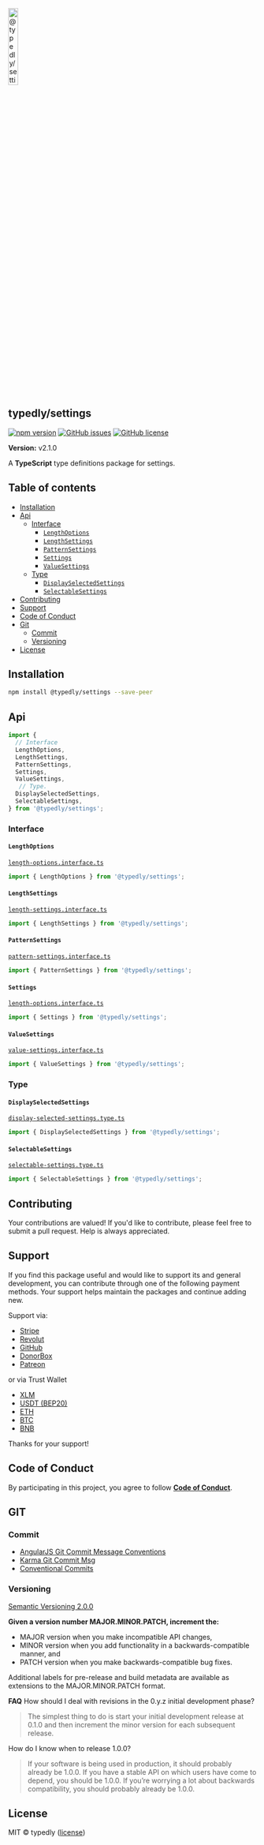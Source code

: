 
<a href="https://www.typescriptlang.org/">
  <img
    src="https://avatars.githubusercontent.com/u/189665258?s=400&u=712e292bae048947d1f7d2020d7d38875c40e63a&v=4"
    width="20%"
    title="@typedly/settings - A collection of TypeScript packages for precise, type-safe development."
  />
</a>

## typedly/settings

<!-- npm badge -->
[![npm version][typedly-npm-badge-svg]][typedly-npm-badge]
[![GitHub issues][typedly-badge-issues]][typedly-issues]
[![GitHub license][typedly-badge-license]][typedly-license]

**Version:** v2.1.0

A **TypeScript** type definitions package for settings.

## Table of contents

- [Installation](#installation)
- [Api](#api)
  - [Interface](#interface)
    - [`LengthOptions`](#lengthoptions)
    - [`LengthSettings`](#lengthsettings)
    - [`PatternSettings`](#patternsettings)
    - [`Settings`](#settings)
    - [`ValueSettings`](#valuesettings)
  - [Type](#type)
    - [`DisplaySelectedSettings`](#displayselectedsettings)
    - [`SelectableSettings`](#selectablesettings)
- [Contributing](#contributing)
- [Support](#support)
- [Code of Conduct](#code-of-conduct)
- [Git](#git)
  - [Commit](#commit)
  - [Versioning](#versioning)
- [License](#license)

## Installation

```bash
npm install @typedly/settings --save-peer
```

## Api

```typescript
import {
  // Interface
  LengthOptions,
  LengthSettings,
  PatternSettings,
  Settings,
  ValueSettings,
   // Type.
  DisplaySelectedSettings,
  SelectableSettings,
} from '@typedly/settings';
```

### Interface

#### `LengthOptions`

[`length-options.interface.ts`](https://github.com/typedly/settings/blob/main/src/interface/length-options.interface.ts)

```typescript
import { LengthOptions } from '@typedly/settings';
```

#### `LengthSettings`

[`length-settings.interface.ts`](https://github.com/typedly/settings/blob/main/src/interface/length-settings.interface.ts)

```typescript
import { LengthSettings } from '@typedly/settings';
```

#### `PatternSettings`

[`pattern-settings.interface.ts`](https://github.com/typedly/settings/blob/main/src/interface/pattern-settings.interface.ts)

```typescript
import { PatternSettings } from '@typedly/settings';
```

#### `Settings`

[`length-options.interface.ts`](https://github.com/typedly/settings/blob/main/src/interface/settings.interface.ts)

```typescript
import { Settings } from '@typedly/settings';
```

#### `ValueSettings`

[`value-settings.interface.ts`](https://github.com/typedly/settings/blob/main/src/interface/value-settings.interface.ts)

```typescript
import { ValueSettings } from '@typedly/settings';
```

### Type

#### `DisplaySelectedSettings`

[`display-selected-settings.type.ts`](https://github.com/typedly/settings/blob/main/src/type/display-selected-settings.type.ts)

```typescript
import { DisplaySelectedSettings } from '@typedly/settings';
```

#### `SelectableSettings`

[`selectable-settings.type.ts`](https://github.com/typedly/settings/blob/main/src/type/selectable-settings.type.ts)

```typescript
import { SelectableSettings } from '@typedly/settings';
```

## Contributing

Your contributions are valued! If you'd like to contribute, please feel free to submit a pull request. Help is always appreciated.

## Support

If you find this package useful and would like to support its and general development, you can contribute through one of the following payment methods. Your support helps maintain the packages and continue adding new.

Support via:

- [Stripe](https://donate.stripe.com/dR614hfDZcJE3wAcMM)
- [Revolut](https://checkout.revolut.com/pay/048b10a3-0e10-42c8-a917-e3e9cb4c8e29)
- [GitHub](https://github.com/sponsors/angular-package/sponsorships?sponsor=sciborrudnicki&tier_id=83618)
- [DonorBox](https://donorbox.org/become-a-sponsor-to-the-angular-package?default_interval=o)
- [Patreon](https://www.patreon.com/checkout/angularpackage?rid=0&fan_landing=true&view_as=public)

or via Trust Wallet

- [XLM](https://link.trustwallet.com/send?coin=148&address=GAFFFB7H3LG42O6JA63FJDRK4PP4JCNEOPHLGLLFH625X2KFYQ4UYVM4)
- [USDT (BEP20)](https://link.trustwallet.com/send?coin=20000714&address=0xA0c22A2bc7E37C1d5992dFDFFeD5E6f9298E1b94&token_id=0x55d398326f99059fF775485246999027B3197955)
- [ETH](https://link.trustwallet.com/send?coin=60&address=0xA0c22A2bc7E37C1d5992dFDFFeD5E6f9298E1b94)
- [BTC](https://link.trustwallet.com/send?coin=0&address=bc1qnf709336tfl57ta5mfkf4t9fndhx7agxvv9svn)
- [BNB](https://link.trustwallet.com/send?coin=20000714&address=0xA0c22A2bc7E37C1d5992dFDFFeD5E6f9298E1b94)

Thanks for your support!

## Code of Conduct

By participating in this project, you agree to follow **[Code of Conduct](https://www.contributor-covenant.org/version/2/1/code_of_conduct/)**.

## GIT

### Commit

- [AngularJS Git Commit Message Conventions][git-commit-angular]
- [Karma Git Commit Msg][git-commit-karma]
- [Conventional Commits][git-commit-conventional]

### Versioning

[Semantic Versioning 2.0.0][git-semver]

**Given a version number MAJOR.MINOR.PATCH, increment the:**

- MAJOR version when you make incompatible API changes,
- MINOR version when you add functionality in a backwards-compatible manner, and
- PATCH version when you make backwards-compatible bug fixes.

Additional labels for pre-release and build metadata are available as extensions to the MAJOR.MINOR.PATCH format.

**FAQ**
How should I deal with revisions in the 0.y.z initial development phase?

> The simplest thing to do is start your initial development release at 0.1.0 and then increment the minor version for each subsequent release.

How do I know when to release 1.0.0?

> If your software is being used in production, it should probably already be 1.0.0. If you have a stable API on which users have come to depend, you should be 1.0.0. If you’re worrying a lot about backwards compatibility, you should probably already be 1.0.0.

## License

MIT © typedly ([license][typedly-license])

<!-- This package: typedly  -->
  <!-- GitHub: badges -->
  [typedly-badge-issues]: https://img.shields.io/github/issues/typedly/settings
  [typedly-badge-forks]: https://img.shields.io/github/forks/typedly/settings
  [typedly-badge-stars]: https://img.shields.io/github/stars/typedly/settings
  [typedly-badge-license]: https://img.shields.io/github/license/typedly/settings
  <!-- GitHub: badges links -->
  [typedly-issues]: https://github.com/typedly/settings/issues
  [typedly-forks]: https://github.com/typedly/settings/network
  [typedly-license]: https://github.com/typedly/settings/blob/master/LICENSE
  [typedly-stars]: https://github.com/typedly/settings/stargazers
<!-- This package -->

<!-- Package: typedly -->
  <!-- npm -->
  [typedly-npm-badge-svg]: https://badge.fury.io/js/@typedly%2Fsettings.svg
  [typedly-npm-badge]: https://badge.fury.io/js/@typedly%2Fsettings

<!-- GIT -->
[git-semver]: http://semver.org/

<!-- GIT: commit -->
[git-commit-angular]: https://gist.github.com/stephenparish/9941e89d80e2bc58a153
[git-commit-karma]: http://karma-runner.github.io/0.10/dev/git-commit-msg.html
[git-commit-conventional]: https://www.conventionalcommits.org/en/v1.0.0/
